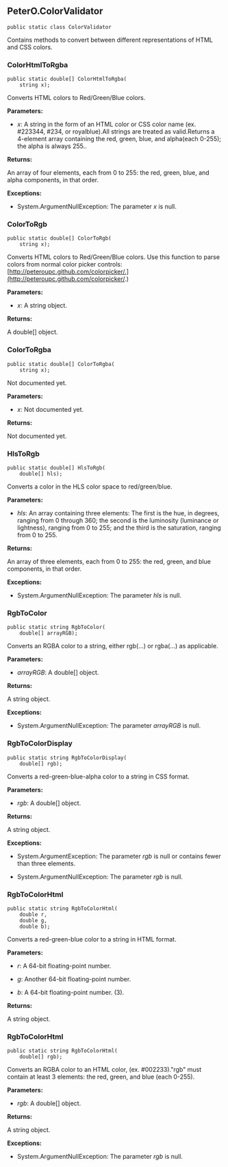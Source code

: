 ## PeterO.ColorValidator

    public static class ColorValidator

Contains methods to convert between different representations of HTML and CSS colors.

### ColorHtmlToRgba

    public static double[] ColorHtmlToRgba(
        string x);

Converts HTML colors to Red/Green/Blue colors.

<b>Parameters:</b>

 * <i>x</i>: A string in the form of an HTML color or CSS color name (ex. #223344, #234, or royalblue).All strings are treated as valid.Returns a 4-element array containing the red, green, blue, and alpha(each 0-255); the alpha is always 255..

<b>Returns:</b>

An array of four elements, each from 0 to 255: the red, green, blue, and alpha components, in that order.

<b>Exceptions:</b>

 * System.ArgumentNullException:
The parameter  <i>x</i>
is null.

### ColorToRgb

    public static double[] ColorToRgb(
        string x);

Converts HTML colors to Red/Green/Blue colors. Use this function to parse colors from normal color picker controls: [http://peteroupc.github.com/colorpicker/.](http://peteroupc.github.com/colorpicker/.)

<b>Parameters:</b>

 * <i>x</i>: A string object.

<b>Returns:</b>

A double[] object.

### ColorToRgba

    public static double[] ColorToRgba(
        string x);

Not documented yet.

<b>Parameters:</b>

 * <i>x</i>: Not documented yet.

<b>Returns:</b>

Not documented yet.

### HlsToRgb

    public static double[] HlsToRgb(
        double[] hls);

Converts a color in the HLS color space to red/green/blue.

<b>Parameters:</b>

 * <i>hls</i>: An array containing three elements: The first is the hue, in degrees, ranging from 0 through 360; the second is the luminosity (luminance or lightness), ranging from 0 to 255; and the third is the saturation, ranging from 0 to 255.

<b>Returns:</b>

An array of three elements, each from 0 to 255: the red, green, and blue components, in that order.

<b>Exceptions:</b>

 * System.ArgumentNullException:
The parameter  <i>hls</i>
 is null.

### RgbToColor

    public static string RgbToColor(
        double[] arrayRGB);

Converts an RGBA color to a string, either rgb(...) or rgba(...) as applicable.

<b>Parameters:</b>

 * <i>arrayRGB</i>: A double[] object.

<b>Returns:</b>

A string object.

<b>Exceptions:</b>

 * System.ArgumentNullException:
The parameter  <i>arrayRGB</i>
 is null.

### RgbToColorDisplay

    public static string RgbToColorDisplay(
        double[] rgb);

Converts a red-green-blue-alpha color to a string in CSS format.

<b>Parameters:</b>

 * <i>rgb</i>: A double[] object.

<b>Returns:</b>

A string object.

<b>Exceptions:</b>

 * System.ArgumentException:
The parameter  <i>rgb</i>
 is null or contains fewer than three elements.

 * System.ArgumentNullException:
The parameter  <i>rgb</i>
is null.

### RgbToColorHtml

    public static string RgbToColorHtml(
        double r,
        double g,
        double b);

Converts a red-green-blue color to a string in HTML format.

<b>Parameters:</b>

 * <i>r</i>: A 64-bit floating-point number.

 * <i>g</i>: Another 64-bit floating-point number.

 * <i>b</i>: A 64-bit floating-point number. (3).

<b>Returns:</b>

A string object.

### RgbToColorHtml

    public static string RgbToColorHtml(
        double[] rgb);

Converts an RGBA color to an HTML color, (ex. #002233)."rgb" must contain at least 3 elements: the red, green, and blue (each 0-255).

<b>Parameters:</b>

 * <i>rgb</i>: A double[] object.

<b>Returns:</b>

A string object.

<b>Exceptions:</b>

 * System.ArgumentNullException:
The parameter  <i>rgb</i>
is null.
